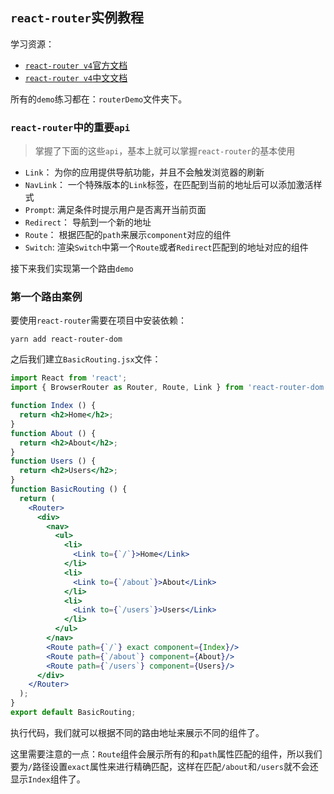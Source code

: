 ## `react-router`实例教程
学习资源：  
* [`react-router v4`官方文档]()
* [`react-router v4`中文文档](https://router.happyfe.com/)

所有的`demo`练习都在：`routerDemo`文件夹下。

### `react-router`中的重要`api`
> 掌握了下面的这些`api`，基本上就可以掌握`react-router`的基本使用

* `Link`： 为你的应用提供导航功能，并且不会触发浏览器的刷新
* `NavLink`： 一个特殊版本的`Link`标签，在匹配到当前的地址后可以添加激活样式
* `Prompt`: 满足条件时提示用户是否离开当前页面
* `Redirect`： 导航到一个新的地址
* `Route`： 根据匹配的`path`来展示`component`对应的组件
* `Switch`: 渲染`Switch`中第一个`Route`或者`Redirect`匹配到的地址对应的组件

接下来我们实现第一个路由`demo`

### 第一个路由案例
要使用`react-router`需要在项目中安装依赖：  
```npm
yarn add react-router-dom
```
之后我们建立`BasicRouting.jsx`文件：  
```jsx harmony
import React from 'react';
import { BrowserRouter as Router, Route, Link } from 'react-router-dom';

function Index () {
  return <h2>Home</h2>;
}
function About () {
  return <h2>About</h2>;
}
function Users () {
  return <h2>Users</h2>;
}
function BasicRouting () {
  return (
    <Router>
      <div>
        <nav>
          <ul>
            <li>
              <Link to={`/`}>Home</Link>
            </li>
            <li>
              <Link to={`/about`}>About</Link>
            </li>
            <li>
              <Link to={`/users`}>Users</Link>
            </li>
          </ul>
        </nav>
        <Route path={`/`} exact component={Index}/>
        <Route path={`/about`} component={About}/>
        <Route path={`/users`} component={Users}/>
      </div>
    </Router>
  );
}
export default BasicRouting;
```
执行代码，我们就可以根据不同的路由地址来展示不同的组件了。

这里需要注意的一点：`Route`组件会展示所有的和`path`属性匹配的组件，所以我们要为`/`路径设置`exact`属性来进行精确匹配，这样在匹配`/about`和`/users`就不会还显示`Index`组件了。
